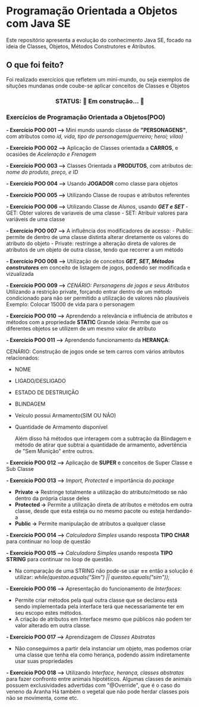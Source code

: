 # Programação Orientada a Objetos com Java SE
Este repositório apresenta a evolução do conhecimento Java SE, focado na ideia de Classes, Objetos, Métodos Construtores e Atributos.

## O que foi feito?
Foi realizado exercícios que refletem um mini-mundo, ou seja exemplos de situções mundanas onde coube-se aplicar conceitos de Classes e Objetos

<h3 align="center"> STATUS: 🚧 Em construção...  🚧 </h3>

### Exercícios de Programação Orientada a Objetos(POO)
**- Exercício POO 001 -->** Mini mundo usando classe de **"PERSONAGENS"**, com atributos como
*id, vida, tipo de personagem(guerreiro; heroi; vilao)*

**- Exercício POO 002 -->** Aplicação de Classes orientada a **CARROS**, e ocasiões de 
*Aceleração e Frenagem*

**- Exercício POO 003 -->** Classes Orientada a **PRODUTOS**, com atributos de:
*nome do produto, preço, e ID*

**- Exercício POO 004 -->** Usando **JOGADOR** como classe para objetos

**- Exercício POO 005 -->** Utilizando Classe de roupas e atributos referentes

**- Exercício POO 006 -->** Utilizando Classe de *Alunos*, usando ***GET e SET***
    - GET: Obter valores de variaveis de uma classe
    - SET: Atribuir valores para variáveis de uma classe

**- Exercício POO 007 -->** A influência dos modificadores de acesso:
    - Public: permite de dentro de uma classe distinta alterar diretamente os valores do atributo do objeto
    - Private: restringe a alteração direta de valores de atributos de um objeto de outra classe, tendo que recorrer a um método

**- Exercício POO 008 -->** Utilização de conceitos ***GET, SET, Métodos construtores*** em conceito de listagem de jogos, podendo ser modificada e vizualizada

**- Exercício POO 009 -->** *CENÁRIO: Personagens de jogos e seus Atributos*
    Utilizando a restrição private, forçando entrar dentro de um método condicionado para não ser permitido a utilização de valores não plausiveis
    Exemplo: Colocar 15000 de vida para o personagem

**- Exercício POO 010 -->** Aprendendo a relevância e influência de atributos e métodos com a propriedade **STATIC**
    Grande ideia: Permite que os diferentes objetos se utilizem de um mesmo valor de atributo

**- Exercício POO 011 -->** Aprendendo funcionamento da **HERANÇA**:

CENÁRIO: Construção de jogos onde se tem carros com vários atributos relacionados:

- NOME
- LIGADO/DESLIGADO
- ESTADO DE DESTRUIÇÃO
- BLINDAGEM
- Veículo possui Armamento(SIM OU NÃO)
- Quantidade de Armamento disponível

    Além disso há métodos que interagem com a subtração da Blindagem e método de atirar 
    que subtrai a quantidade de armamento, advertência de "Sem Munição" entre outros.

**- Exercício POO 012 -->** Aplicação de **SUPER** e conceitos de Super Classe e Sub Classe

**- Exercício POO 013 -->** *Import,  Protected* e importância do *package* 
- **Private ->** Restringe totalmente a utilização do atributo/método se não dentro da própria classe deles
- **Protected ->** Permite a utilização direta de atributos e métodos em outra classe, desde que esta esteja ou no mesmo pacote ou esteja herdando-a
- **Public ->** Permite manipulação de atributos a qualquer classe

**- Exercício POO 014 -->** *Calculadora Simples* usando resposta **TIPO CHAR** para continuar
no loop de questão

**- Exercício POO 015 -->** *Calculadora Simples* usando resposta **TIPO STRING** para continuar no loop de questão.
- Na comparação de uma STRING não pode-se usar **==** então a solução é utilizar:
    *while(questao.equals("Sim") || questao.equals("sim"));*

**- Exercício POO 016 -->** Apresentação do funcionamento de *Interfaces*:
- Permite criar métodos pela qual outra classe que se declarou está sendo implementada pela
interface terá que necessariamente ter em seu escopo estes métodos.
- A criação de atributos em Interface mesmo que públicos não podem ter valor alterado em outra
classe.

**- Exercício POO 017 -->** Aprendizagem de *Classes Abstratas*
- Não conseguimos a partir dela instanciar um objeto, mas podemos criar uma classe que
tenha ela como herança, podendo assim indiretamente usar suas propriedades

**- Exercício POO 018 -->** Utilizando *Interface, herança, classes abstratas* para fazer
confronto entre animais hipotéticos.
    Algumas classes de animais possuem exclusividades advertidas com "@Override", que 
    é o caso do veneno da Aranha
    Há também o vegetal que não pode herdar classes pois não se movimenta, come etc.